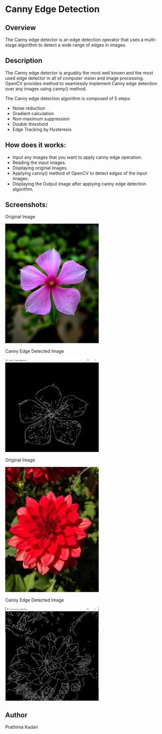 # Canny Edge Detection

## Overview

The Canny edge detector is an edge detection operator that uses a multi-stage algorithm to detect a wide range of edges in images. 

## Description

The Canny edge detector is arguably the most well known and the most used edge detector in all of computer vision and image processing.
OpenCV provides method to seamlessly implement Canny edge detection over any images using canny() method.

The Canny edge detection algorithm is composed of 5 steps:

 - Noise reduction
 - Gradient calculation
 - Non-maximum suppression
 - Double threshold
 - Edge Tracking by Hysteresis

## How does it works:
 
- Input any images that you want to apply canny edge operation. <br>
- Reading the input images. <br>
- Displaying original images. <br>
- Applying canny() method of OpenCV to detect edges of the input images. <br>
- Displaying the Output image after applying canny edge detection algorithm. <br>

## Screenshots:
    
Original Image

<img src="Images\flower.jpg" width=300 heigth=300/>
  
Canny Edge Detected Image

<img src="Images\demo1.PNG" width=300 height=300/>
  
Original Image

<img src="Images\flower1.jpg" width=300 heigth=300/>
    
Canny Edge Detected Image
  
<img src="Images\demo2.PNG" width=300 height=300/>

## Author

Prathima Kadari
      
